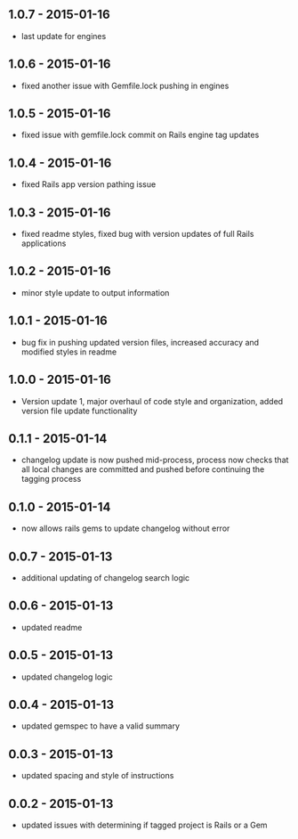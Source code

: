 ## 1.0.7 - 2015-01-16
 * last update for engines

## 1.0.6 - 2015-01-16
 * fixed another issue with Gemfile.lock pushing in engines

## 1.0.5 - 2015-01-16
 * fixed issue with gemfile.lock commit on Rails engine tag updates

## 1.0.4 - 2015-01-16
 * fixed Rails app version pathing issue

## 1.0.3 - 2015-01-16
 * fixed readme styles, fixed bug with version updates of full Rails applications

## 1.0.2 - 2015-01-16
 * minor style update to output information

## 1.0.1 - 2015-01-16
 * bug fix in pushing updated version files, increased accuracy and modified styles in readme

## 1.0.0 - 2015-01-16
 * Version update 1, major overhaul of code style and organization, added version file update functionality

## 0.1.1 - 2015-01-14
 * changelog update is now pushed mid-process, process now checks that all local changes are committed and pushed before continuing the tagging process

## 0.1.0 - 2015-01-14
 * now allows rails gems to update changelog without error

## 0.0.7 - 2015-01-13
 * additional updating of changelog search logic

## 0.0.6 - 2015-01-13
 * updated readme

## 0.0.5 - 2015-01-13
 * updated changelog logic

## 0.0.4 - 2015-01-13
 * updated gemspec to have a valid summary

## 0.0.3 - 2015-01-13
 * updated spacing and style of instructions

## 0.0.2 - 2015-01-13
 * updated issues with determining if tagged project is Rails or a Gem

